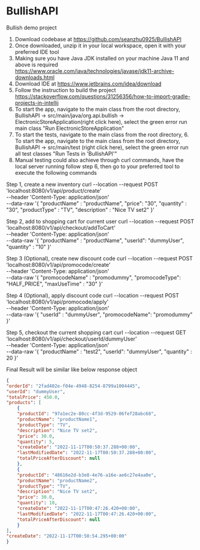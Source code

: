 # BullishAPI

Bullish demo project


1. Download codebase at
https://github.com/seanzhu0925/BullishAPI
2. Once downloaded, unzip it in your local workspace, open it with your preferred IDE tool
3. Making sure you have Java JDK installed on your machine Java 11 and above is required
   https://www.oracle.com/java/technologies/javase/jdk11-archive-downloads.html
4. Download IDE at https://www.jetbrains.com/idea/download
5. Follow the instruction to build the project
   https://stackoverflow.com/questions/31256356/how-to-import-gradle-projects-in-intellij
6. To start the app, navigate to the main class from the root directory, BullishAPI -> src/main/java/org.api.bullish -> ElectronicStoreApplication(right click here), select the green error run main class "Run ElectronicStoreApplication"
7. To start the tests, navigate to the main class from the root directory, 6. To start the app, navigate to the main class from the root directory, BullishAPI -> src/main/test (right click here), select the green error run all test classes "Run Tests in 'BullishAPI'"
8. Manual testing could also achieve through curl commands, have the local server running follow step 6, then go to your preferred tool to execute the following commands

Step 1, create a new inventory
   curl --location --request POST 'localhost:8080/v1/api/product/create' \
   --header 'Content-Type: application/json' \
   --data-raw '{
   "productName" : "productName",
   "price": "30",
   "quantity" :  "30",
   "productType" : "TV",
   "description" : "Nice TV set2"
   }'

Step 2, add to shopping cart for current user
   curl --location --request POST 'localhost:8080/v1/api/checkout/addToCart' \
   --header 'Content-Type: application/json' \
   --data-raw '{
   "productName" : "productName",
   "userId": "dummyUser",
   "quantity" :  "10"
   }'

Step 3 (Optional), create new discount code
    curl --location --request POST 'localhost:8080/v1/api/promocode/create' \
    --header 'Content-Type: application/json' \
    --data-raw '{
    "promocodeName" : "promodummy",
    "promocodeType": "HALF_PRICE",
    "maxUseTime" :  "30"
    }'

Step 4 (Optional), apply discount code
    curl --location --request POST 'localhost:8080/v1/api/promocode/apply' \
    --header 'Content-Type: application/json' \
    --data-raw '{
    "userId" : "dummyUser",
    "promocodeName": "promodummy"
    }'

Step 5, checkout the current shopping cart
    curl --location --request GET 'localhost:8080/v1/api/checkout/userId/dummyUser' \
    --header 'Content-Type: application/json' \
    --data-raw '{
    "productName" : "test2",
    "userId": "dummyUser",
    "quantity" :  20
    }'

Final Result will be similar like below response object

```json
{
"orderId": "2fad402e-f04e-4948-8254-8799a1004445",
"userId": "dummyUser",
"totalPrice": 450.0,
"products": [
    {
    "productId": "97a1ec2e-80cc-4f3d-9529-06fef28abc68",
    "productName": "productName1",
    "productType": "TV",
    "description": "Nice TV set2",
    "price": 30.0,
    "quantity": 5,
    "createDate": "2022-11-17T00:50:37.288+00:00",
    "lastModifiedDate": "2022-11-17T00:50:37.288+00:00",
    "totalPriceAfterDiscount": null
    },
    {
    "productId": "48616e2d-b3e8-4e76-a16e-ae6c27e4aa0e",
    "productName": "productName2",
    "productType": "TV",
    "description": "Nice TV set2",
    "price": 30.0,
    "quantity": 10,
    "createDate": "2022-11-17T00:47:26.420+00:00",
    "lastModifiedDate": "2022-11-17T00:47:26.420+00:00",
    "totalPriceAfterDiscount": null
    }
],
"createDate": "2022-11-17T00:50:54.295+00:00"
}
```